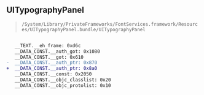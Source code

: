 ## UITypographyPanel

> `/System/Library/PrivateFrameworks/FontServices.framework/Resources/UITypographyPanel.bundle/UITypographyPanel`

```diff

   __TEXT.__eh_frame: 0xd6c
   __DATA_CONST.__auth_got: 0x1080
   __DATA_CONST.__got: 0x610
-  __DATA_CONST.__auth_ptr: 0x870
+  __DATA_CONST.__auth_ptr: 0x8a0
   __DATA_CONST.__const: 0x2050
   __DATA_CONST.__objc_classlist: 0x20
   __DATA_CONST.__objc_protolist: 0x10

```
